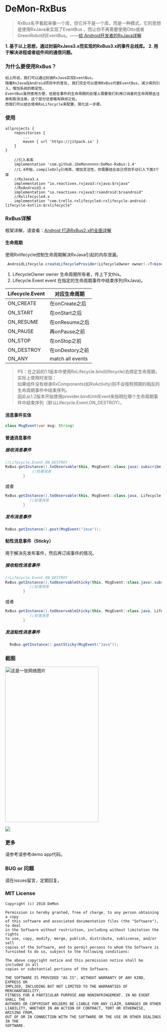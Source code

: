 # DeMon-RxBus

>RxBus名字看起来像一个库，但它并不是一个库，而是一种模式，它的思想是使用RxJava来实现了EventBus ，而让你不再需要使用Otto或者GreenRobot的EventBus。——[给 Android开发者的RxJava详解](https://gank.io/post/560e15be2dca930e00da1083)

**1. 基于以上思想，通过封装RxJava3.x而实现的RxBus3.x的事件总线库。**
**2. 用于解决进程或者组件间的通信问题。**

### 为什么要使用RxBus？
    如上所说，我们可以通过封装RxJava实现EventBus。 
    随着RxJava在Android项目中的普及, 我们完全可以使用RxBus代替EventBus，减少库的引入，增加系统的稳定性。 
    EventBus虽然使用方便，但是在事件的生命周期的处理上需要我们利用订阅者的生命周期去注册和取消注册，这个部分还是略有麻烦之处。 
    而我们可以结合使用RxLifecycle来配置，简化这一步骤。 


### 使用

```
allprojects {
    repositories {
        ...
        maven { url 'https://jitpack.io' }
    }
}
```

```
    //引入本库
    implementation 'com.github.iDeMonnnnnn:DeMon-RxBus:1.4'
    //1.4开始，compileOnly引用库，增加灵活性，你需要结合自己项目手动引入下面3个库
    //RxJava3.x
    implementation "io.reactivex.rxjava3:rxjava:$rxjava"
    //RxAndroid3.x
    implementation "io.reactivex.rxjava3:rxandroid:$rxandroid"
    //Rxlifecycle4.x
    implementation "com.trello.rxlifecycle4:rxlifecycle-android-lifecycle-kotlin:$rxlifecycle"
```
### RxBus详解
框架详解，请查看：[Android 打造RxBus2.x的全面详解](https://blog.csdn.net/DeMonliuhui/article/details/82532078)

#### 生命周期
使用Rxlifecycle控制生命周期解决RxJava引起的内存泄漏。 
 
```java
 AndroidLifecycle.createLifecycleProvider(LifecycleOwner owner).<T>bindUntilEvent(Lifecycle.Event event)
```

1. LifecycleOwner owner 生命周期所有者，传上下文this。
2. Lifecycle.Event event 在指定的生命周期事件中结束序列(RxJava)。

|Lifecycle.Event|对应生命周期|
|--|--|
|ON_CREATE|在onCreate之后|
|ON_START|在onStart之后|
|ON_RESUME|在onResume之后|
|ON_PAUSE|再onPause之前|
|ON_STOP|在onStop之前|
|ON_DESTROY|在onDestory之前|
|ON_ANY|match all events|


>PS：在之前的1.1版本中使用RxLifecycle.bind(lifecycle)去绑定生命周期，实际上使用时发现：    
 如果组件没有继承RxComponents(如RxActivity)则不会按照预期的相反的生命周期事件中结束序列。    
 因此从1.2版本开始使用provider.bindUntilEvent来指明在哪个生命周期事件中结束序列（默认Lifecycle.Event.ON_DESTROY）。

#### 消息事件实体

```java
class MsgEvent(var msg: String)
```

#### 普通消息事件

##### 接收消息事件
```java
//Lifecycle.Event.ON_DESTROY
RxBus.getInstance().toObservable(this, MsgEvent::class.java).subscribe { msg ->
            //处理消息
        }
```
或者
```java
RxBus.getInstance().toObservable(this, MsgEvent::class.java, Lifecycle.Event.ON_PAUSE).subscribe { msg ->
           //处理消息
        }
```

##### 发布消息事件

```java
RxBus.getInstance().post(MsgEvent("Java"));
```

#### 粘性消息事件（Sticky）
用于解决先发布事件，然后再订阅事件的情况。

#####  接收粘性消息事件
```java
//Lifecycle.Event.ON_DESTROY
RxBus.getInstance().toObservableSticky(this, MsgEvent::class.java).subscribe { msg ->
           //处理消息
        }
```
或者
```java
RxBus.getInstance().toObservableSticky(this, MsgEvent::class.java, Lifecycle.Event.ON_PAUSE).subscribe { msg ->
           //处理消息
        }
```

##### 发送粘性消息事件

```java
  RxBus.getInstance().postSticky(MsgEvent("Java"));
```

### 截图
<img src="https://raw.githubusercontent.com/DeMonLiu623/DeMon-RxBus/master/screen/ezgif.com-video-to-gif.gif" alt="这是一张网络图片" height="500" width="300">

![](https://raw.githubusercontent.com/DeMonLiu623/DeMon-RxBus/master/screen/20191113142401.png)

### 更多

请参考请参考demo app代码。

### BUG or 问题
请在issues留言，定期回复。


### MIT License

```
Copyright (c) 2018 DeMon

Permission is hereby granted, free of charge, to any person obtaining a copy
of this software and associated documentation files (the "Software"), to deal
in the Software without restriction, including without limitation the rights
to use, copy, modify, merge, publish, distribute, sublicense, and/or sell
copies of the Software, and to permit persons to whom the Software is
furnished to do so, subject to the following conditions:

The above copyright notice and this permission notice shall be included in all
copies or substantial portions of the Software.

THE SOFTWARE IS PROVIDED "AS IS", WITHOUT WARRANTY OF ANY KIND, EXPRESS OR
IMPLIED, INCLUDING BUT NOT LIMITED TO THE WARRANTIES OF MERCHANTABILITY,
FITNESS FOR A PARTICULAR PURPOSE AND NONINFRINGEMENT. IN NO EVENT SHALL THE
AUTHORS OR COPYRIGHT HOLDERS BE LIABLE FOR ANY CLAIM, DAMAGES OR OTHER
LIABILITY, WHETHER IN AN ACTION OF CONTRACT, TORT OR OTHERWISE, ARISING FROM,
OUT OF OR IN CONNECTION WITH THE SOFTWARE OR THE USE OR OTHER DEALINGS IN THE
SOFTWARE.
```
